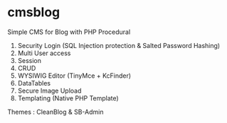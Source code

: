 # cmsblog
Simple CMS for Blog with PHP Procedural

1. Security Login (SQL Injection protection & Salted Password Hashing)
2. Multi User access
3. Session
4. CRUD
5. WYSIWIG Editor (TinyMce + KcFinder)
6. DataTables
7. Secure Image Upload
8. Templating (Native PHP Template)

Themes : CleanBlog & SB-Admin
